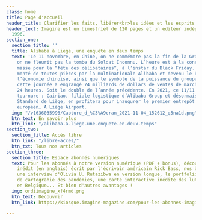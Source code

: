 ```yaml
---
class: home
title: Page d'accueil
header_title: Clarifier les faits, libérer<br>les idées et les esprits
header_text: Imagine est un bimestriel de 120 pages et un éditeur indépendant depuis
  1996.
section_one:
  section_title: ''
  title: Alibaba à Liège, une enquête en deux temps
  text: 'Le 11 novembre, en Chine, on ne commémore pas la fin de la Grande Guerre,
    on ne fleurit pas la tombe du Soldat Inconnu. L’heure est à la consommation de
    masse pour la “fête des célibataires”, à l’instar du Black Friday. Un événement
    monté de toutes pièces par la multinationale Alibaba et devenu le baromètre de
    l’économie chinoise, ainsi que le symbole de la puissance du groupe. En 2020,
    cette journée a engrangé 74 milliards de dollars de ventes de marchandises en
    24 heures. Soit le double de l’année précédente. En 2021, ce 11/11 prend une autre
    tournure : Cainiao, filiale logistique d’Alibaba Group et désormais sponsor du
    Standard de Liège, en profitera pour inaugurer le premier entrepôt de son hub
    européen… A Liège Airport. '
  img: "/v1636035996/Capture_d_%C3%A9cran_2021-11-04_152612_q5na1d.png"
  btn_text: En savoir plus
  btn_link: "/alibaba-a-liege-une-enquete-en-deux-temps"
section_two:
  section_title: Accès libre
  btn_link: "/libre-acces/"
  btn_txt: Tous nos articles
section_three:
  section_title: Espace abonnés numériques
  text: Pour les abonnés à notre version numérique (PDF + bonus), découvrez un texte
    inédit (en anglais) écrit par l'écrivain américain Rick Bass, nos baromètres égalité-diversité,
    une interview d'Olivia U. Rutazibwa en version longue, le portfolio d'un projet
    de cartograhie des pandémies, une carte interactive inédite des luttes environnementales
    en Belgique... Et bien d'autres avantages !
  img: ordiimagine_xf4rmd.png
  btn_text: Découvrir
  btn_link: https://kiosque.imagine-magazine.com/pour-les-abonnes-imagine/

---
```

